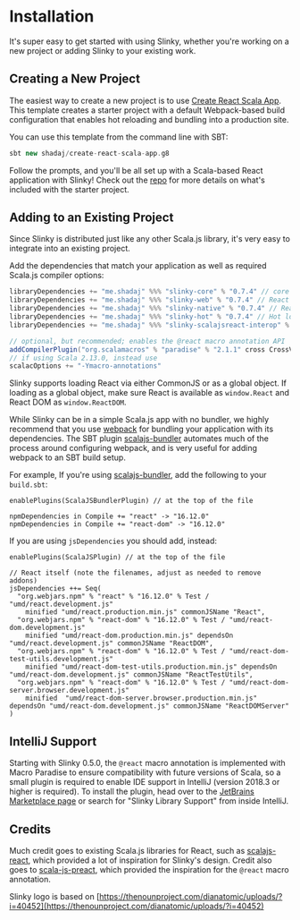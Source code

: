 # Installation
It's super easy to get started with using Slinky, whether you're working on a new project or adding Slinky to your existing work.

## Creating a New Project
The easiest way to create a new project is to use [Create React Scala App](https://github.com/shadaj/create-react-scala-app.g8). This template creates a starter project with a default Webpack-based build configuration that enables hot reloading and bundling into a production site.

You can use this template from the command line with SBT:
```scala
sbt new shadaj/create-react-scala-app.g8
```

Follow the prompts, and you'll be all set up with a Scala-based React application with Slinky! Check out the [repo](https://github.com/shadaj/create-react-scala-app.g8) for more details on what's included with the starter project.

## Adding to an Existing Project
Since Slinky is distributed just like any other Scala.js library, it's very easy to integrate into an existing project.

Add the dependencies that match your application as well as required Scala.js compiler options:
```scala
libraryDependencies += "me.shadaj" %%% "slinky-core" % "0.7.4" // core React functionality, no React DOM
libraryDependencies += "me.shadaj" %%% "slinky-web" % "0.7.4" // React DOM, HTML and SVG tags
libraryDependencies += "me.shadaj" %%% "slinky-native" % "0.7.4" // React Native components
libraryDependencies += "me.shadaj" %%% "slinky-hot" % "0.7.4" // Hot loading, requires react-proxy package
libraryDependencies += "me.shadaj" %%% "slinky-scalajsreact-interop" % "0.7.4" // Interop with japgolly/scalajs-react

// optional, but recommended; enables the @react macro annotation API
addCompilerPlugin("org.scalamacros" % "paradise" % "2.1.1" cross CrossVersion.full)
// if using Scala 2.13.0, instead use
scalacOptions += "-Ymacro-annotations"
```

Slinky supports loading React via either CommonJS or as a global object. If loading as a global object, make sure React is available
as `window.React` and React DOM as `window.ReactDOM`.

While Slinky can be in a simple Scala.js app with no bundler, we highly recommend that you use [webpack](https://webpack.js.org/) for bundling your application with its dependencies. The SBT plugin [scalajs-bundler](https://scalacenter.github.io/scalajs-bundler/) automates much of the process around configuring webpack, and is very useful for adding webpack to an SBT build setup.

For example, If you're using [scalajs-bundler](https://scalacenter.github.io/scalajs-bundler/), add the following to your `build.sbt`:
```
enablePlugins(ScalaJSBundlerPlugin) // at the top of the file

npmDependencies in Compile += "react" -> "16.12.0"
npmDependencies in Compile += "react-dom" -> "16.12.0"
```

If you are using `jsDependencies` you should add, instead:
```
enablePlugins(ScalaJSPlugin) // at the top of the file

// React itself (note the filenames, adjust as needed to remove addons)
jsDependencies ++= Seq(
  "org.webjars.npm" % "react" % "16.12.0" % Test / "umd/react.development.js"
    minified "umd/react.production.min.js" commonJSName "React",
  "org.webjars.npm" % "react-dom" % "16.12.0" % Test / "umd/react-dom.development.js"
    minified "umd/react-dom.production.min.js" dependsOn "umd/react.development.js" commonJSName "ReactDOM",
  "org.webjars.npm" % "react-dom" % "16.12.0" % Test / "umd/react-dom-test-utils.development.js"
    minified "umd/react-dom-test-utils.production.min.js" dependsOn "umd/react-dom.development.js" commonJSName "ReactTestUtils",
  "org.webjars.npm" % "react-dom" % "16.12.0" % Test / "umd/react-dom-server.browser.development.js"
    minified  "umd/react-dom-server.browser.production.min.js" dependsOn "umd/react-dom.development.js" commonJSName "ReactDOMServer"
)
```

## IntelliJ Support
Starting with Slinky 0.5.0, the `@react` macro annotation is implemented with Macro Paradise to ensure compatibility with future versions of Scala, so a small plugin is required to enable IDE support in IntelliJ (version 2018.3 or higher is required). To install the plugin, head over to the [JetBrains Marketplace page](https://plugins.jetbrains.com/plugin/15748-slinky-library-support) or search for "Slinky Library Support" from inside IntelliJ.

## Credits
Much credit goes to existing Scala.js libraries for React, such as [scalajs-react](https://github.com/japgolly/scalajs-react), which provided a lot of inspiration for Slinky's design. Credit also goes to [scala-js-preact](https://github.com/LMnet/scala-js-preact), which provided the inspiration for the `@react` macro annotation. 

Slinky logo is based on [https://thenounproject.com/dianatomic/uploads/?i=40452](https://thenounproject.com/dianatomic/uploads/?i=40452)
